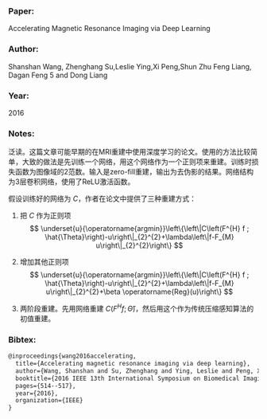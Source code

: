 ### Paper:

Accelerating Magnetic Resonance Imaging via Deep Learning

### Author:

Shanshan Wang, Zhenghang Su,Leslie Ying,Xi Peng,Shun Zhu Feng Liang, Dagan Feng 5 and Dong Liang

### Year:

2016

### Notes:

泛读。这篇文章可能早期的在MRI重建中使用深度学习的论文。使用的方法比较简单，大致的做法是先训练一个网络，用这个网络作为一个正则项来重建。训练时损失函数为图像域的2范数。输入是zero-fill重建，输出为去伪影的结果。网络结构为3层卷积网络，使用了ReLU激活函数。

假设训练好的网络为 $C$，作者在论文中提供了三种重建方式：

1. 把 $C$ 作为正则项
   $$
   \underset{u}{\operatorname{argmin}}\left\{\left\|C\left(F^{H} f ; \hat{\Theta}\right)-u\right\|_{2}^{2}+\lambda\left\|f-F_{M} u\right\|_{2}^{2}\right\}
   $$
   

2. 增加其他正则项
   $$
   \underset{u}{\operatorname{argmin}}\left\{\left\|C\left(F^{H} f ; \hat{\Theta}\right)-u\right\|_{2}^{2}+\lambda\left\|f-F_{M} u\right\|_{2}^{2}+\beta \operatorname{Reg}(u)\right\}
   $$

3. 两阶段重建。先用网络重建 $C\left(F^{H} f ; \hat{\Theta}\right)$，然后用这个作为传统压缩感知算法的初值重建。

### Bibtex:

```latex
@inproceedings{wang2016accelerating,
  title={Accelerating magnetic resonance imaging via deep learning},
  author={Wang, Shanshan and Su, Zhenghang and Ying, Leslie and Peng, Xi and Zhu, Shun and Liang, Feng and Feng, Dagan and Liang, Dong},
  booktitle={2016 IEEE 13th International Symposium on Biomedical Imaging (ISBI)},
  pages={514--517},
  year={2016},
  organization={IEEE}
}
```